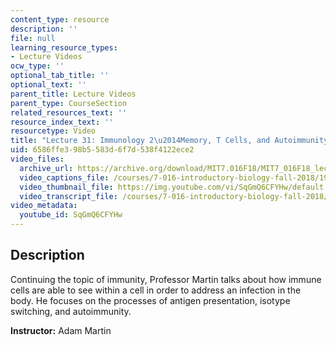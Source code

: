 ```yaml
---
content_type: resource
description: ''
file: null
learning_resource_types:
- Lecture Videos
ocw_type: ''
optional_tab_title: ''
optional_text: ''
parent_title: Lecture Videos
parent_type: CourseSection
related_resources_text: ''
resource_index_text: ''
resourcetype: Video
title: "Lecture 31: Immunology 2\u2014Memory, T Cells, and Autoimmunity"
uid: 6586ffe3-98b5-583d-6f7d-538f4122ece2
video_files:
  archive_url: https://archive.org/download/MIT7.016F18/MIT7_016F18_lec31_300k.mp4
  video_captions_file: /courses/7-016-introductory-biology-fall-2018/193785f74dcc5d33a0ba25b871fe5a3f_SqGmQ6CFYHw.vtt
  video_thumbnail_file: https://img.youtube.com/vi/SqGmQ6CFYHw/default.jpg
  video_transcript_file: /courses/7-016-introductory-biology-fall-2018/387b7c4f6cfbf4bbf21c2a20b99c7f7b_SqGmQ6CFYHw.pdf
video_metadata:
  youtube_id: SqGmQ6CFYHw
---
```


Description
-----------

Continuing the topic of immunity, Professor Martin talks about how immune cells are able to see within a cell in order to address an infection in the body. He focuses on the processes of antigen presentation, isotype switching, and autoimmunity.

**Instructor:** Adam Martin